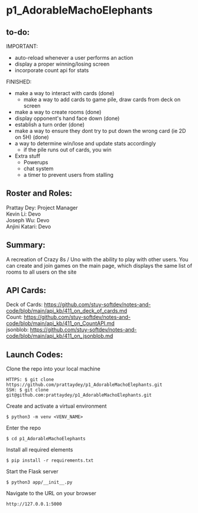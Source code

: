 # p1_AdorableMachoElephants
## to-do:
IMPORTANT:
- auto-reload whenever a user performs an action
- display a proper winning/losing screen
- incorporate count api for stats

FINISHED:
- make a way to interact with cards (done)
    - make a way to add cards to game pile, draw cards from deck on screen
- make a way to create rooms (done)
- display opponent's hand face down (done)
- establish a turn order (done)
- make a way to ensure they dont try to put down the wrong card (ie 2D on 5H) (done)
- a way to determine win/lose and update stats accordingly
    - if the pile runs out of cards, you win 
- Extra stuff
    * Powerups
    * chat system
    * a timer to prevent users from stalling

## Roster and Roles:
Prattay Dey:  Project Manager  
Kevin Li:  Devo  
Joseph Wu:  Devo  
Anjini Katari:  Devo
## Summary:
A recreation of Crazy 8s / Uno with the ability to play with other users. You can create and join games on the main page, which displays the same list of rooms to all users on the site

## API Cards:
Deck of Cards: https://github.com/stuy-softdev/notes-and-code/blob/main/api_kb/411_on_deck_of_cards.md  
Count: https://github.com/stuy-softdev/notes-and-code/blob/main/api_kb/411_on_CountAPI.md  
jsonblob: https://github.com/stuy-softdev/notes-and-code/blob/main/api_kb/411_on_jsonblob.md

## Launch Codes:
Clone the repo into your local machine
```
HTTPS: $ git clone https://github.com/prattaydey/p1_AdorableMachoElephants.git
SSH: $ git clone git@github.com:prattaydey/p1_AdorableMachoElephants.git
```
Create and activate a virtual environment
```
$ python3 -m venv <VENV_NAME>
```
Enter the repo
```
$ cd p1_AdorableMachoElephants
```
Install all required elements
```
$ pip install -r requirements.txt
```
Start the Flask server
```
$ python3 app/__init__.py
```
Navigate to the URL on your browser
```
http://127.0.0.1:5000
```

